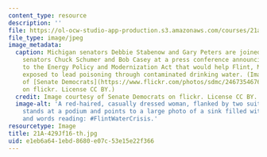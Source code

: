 ```yaml
---
content_type: resource
description: ''
file: https://ol-ocw-studio-app-production.s3.amazonaws.com/courses/21a-429j-environmental-conflict-fall-2016/e1eb6a641ebd8680e07c53e15e22f366_21A-429Jf16-th.jpg
file_type: image/jpeg
image_metadata:
  caption: Michigan senators Debbie Stabenow and Gary Peters are joined by fellow
    senators Chuck Schumer and Bob Casey at a press conference announcing an amendment
    to the Energy Policy and Modernization Act that would help Flint, Michigan families
    exposed to lead poisoning through contaminated drinking water. (Image courtesy
    of [Senate Democrats](https://www.flickr.com/photos/sdmc/24673546765/in/photolist-SF2Sn8-DAiXFv-Dy15z9-DAjj7k-D2PB1z-DAjnQH-D9cxBw-Ds41cX-D2PFoT-CnKzFR-CnKzGc-CT2iW5-DpUt2u-Ds3pbz-D9ckJy-CCNBbQ-D2PGBz-D9cBpw-CCNo4h-D2PziB-Ds3WZp-CCNMoJ-D9cQrU-DpUHN3-DAjkmp-D2PZHP-CCVrY6-DAj2oa-D9cj99-DxZXeh)
    on flickr. License CC BY.)
  credit: Image courtesy of Senate Democrats on flickr. License CC BY.
  image-alt: 'A red-haired, casually dressed woman, flanked by two suit-wearing gentlemen,
    stands at a podium and points to a large photo of a sink filled with dirty water
    and words reading: #FlintWaterCrisis.'
resourcetype: Image
title: 21A-429Jf16-th.jpg
uid: e1eb6a64-1ebd-8680-e07c-53e15e22f366
---
```

